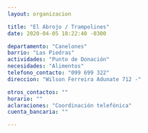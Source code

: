 ```yaml
---
layout: organizacion

title: "El Abrojo / Trampolines"
date: 2020-04-05 18:22:40 -0300

departamento: "Canelones"
barrio: "Las Piedras"
actividades: "Punto de Donación"
necesidades: "Alimentos"
telefono_contacto: "099 699 322"
direccion: "Wilson Ferreira Adunate 712 -"

otros_contactos: ""
horario: ""
aclaraciones: "Coordinación telefónica"
cuenta_bancaria: ""

---
```

